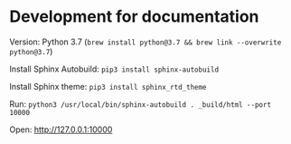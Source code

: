 # Development for documentation

Version: Python 3.7 (`brew install python@3.7 && brew link --overwrite python@3.7`)

Install Sphinx Autobuild: `pip3 install sphinx-autobuild`

Install Sphinx theme: `pip3 install sphinx_rtd_theme`

Run: `python3 /usr/local/bin/sphinx-autobuild . _build/html --port 10000`

Open: http://127.0.0.1:10000
